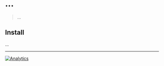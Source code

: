 # ...

> ...

## Install

...

---

[![Analytics](https://ga-beacon.appspot.com/UA-49657176-6/stamp-response?flat)](https://github.com/igrigorik/ga-beacon)


